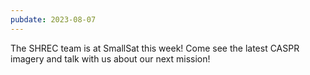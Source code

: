 ```yaml
---
pubdate: 2023-08-07
---
```


The SHREC team is at SmallSat this week!  Come see the latest CASPR imagery and talk with us about our next mission!
